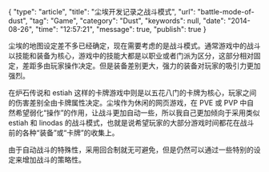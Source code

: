 {
    "type": "article",
    "title": "尘埃开发记录之战斗模式",
    "url": "battle-mode-of-dust",
    "tag": "Game",
    "category": "Dust",
    "keywords": null,
    "date": "2014-08-26",
    "time": "12:57:21",
    "message": true,
    "publish": true
}

尘埃的地图设定差不多已经确定，现在需要考虑的是战斗模式。通常游戏中的战斗以技能和装备为核心，游戏中的技能大都是以职业或者门派为区分，这部分相对固定，差距多由玩家操作决定。但是装备差别更大，强力的装备对玩家的吸引力更加强烈。

在炉石传说和 estiah 这样的卡牌游戏中则是以五花八门的卡牌为核心，玩家之间的伤害差别全由卡牌属性决定。尘埃作为休闲的网页游戏，在 PVE 或 PVP 中自然希望弱化“操作”的作用，让战斗更加自动一些，所以我自己更加倾向于采用类似 estiah 和 linodas 的战斗模式，也就是说希望玩家的大部分游戏时间都花在战斗前的各种“装备”或“卡牌”的收集上。

由于自动战斗的特殊性，采用回合制就无可避免，但是仍然可以通过一些特别的设定来增加战斗的策略性。
